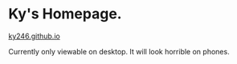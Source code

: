 # Ky's Homepage.

[ky246.github.io](https://ky246.github.io/)

Currently only viewable on desktop. It will look horrible on phones.

